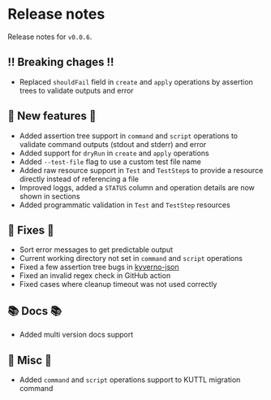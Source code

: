 # Release notes

Release notes for `v0.0.6`.

## :bangbang: Breaking chages :bangbang:

- Replaced `shouldFail` field in `create` and `apply` operations by assertion trees to validate outputs and error

## :dizzy: New features :dizzy:

- Added assertion tree support in `command` and `script` operations to validate command outputs (stdout and stderr) and error
- Added support for `dryRun` in `create` and `apply` operations
- Added `--test-file` flag to use a custom test file name
- Added raw resource support in `Test` and `TestStep`s to provide a resource directly instead of referencing a file
- Improved loggs, added a `STATUS` column and operation details are now shown in sections
- Added programmatic validation in `Test` and `TestStep` resources

## :wrench: Fixes :wrench:

- Sort error messages to get predictable output
- Current working directory not set in `command` and `script` operations
- Fixed a few assertion tree bugs in [kyverno-json](https://github.com/kyverno/kyverno-json)
- Fixed an invalid regex check in GitHub action
- Fixed cases where cleanup timeout was not used correctly

## :books: Docs :books:

- Added multi version docs support

## :guitar: Misc :guitar:

- Added `command` and `script` operations support to KUTTL migration command
